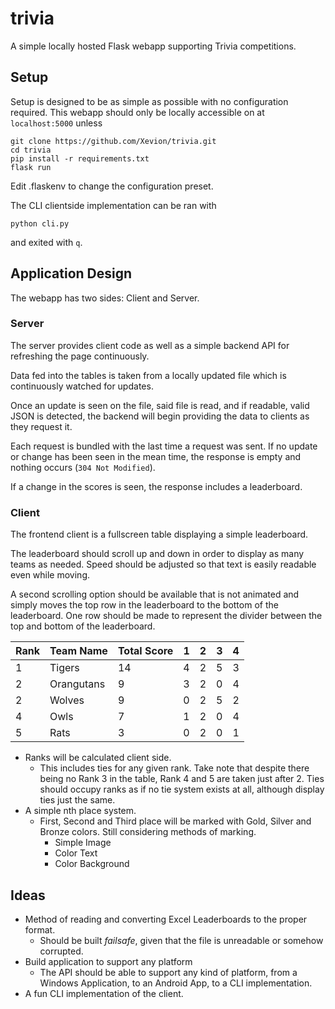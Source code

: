 # trivia

A simple locally hosted Flask webapp supporting Trivia competitions.

## Setup

Setup is designed to be as simple as possible with no configuration required. This webapp should only be locally accessible
on at `localhost:5000` unless

```
git clone https://github.com/Xevion/trivia.git
cd trivia
pip install -r requirements.txt
flask run
```

Edit .flaskenv to change the configuration preset.

The CLI clientside implementation can be ran with

```
python cli.py
```

and exited with `q`.

## Application Design

The webapp has two sides: Client and Server.

### Server

The server provides client code as well as a simple backend API for refreshing the page continuously.

Data fed into the tables is taken from a locally updated file which is continuously watched for updates.

Once an update is seen on the file, said file is read, and if readable, valid JSON is detected, the backend will begin
providing the data to clients as they request it.

Each request is bundled with the last time a request was sent. If no update or change has been seen in the mean time,
the response is empty and nothing occurs (`304 Not Modified`).

If a change in the scores is seen, the response includes a leaderboard.


### Client

The frontend client is a fullscreen table displaying a simple leaderboard.

The leaderboard should scroll up and down in order to display as many teams as needed. Speed should be adjusted
so that text is easily readable even while moving.

A second scrolling option should be available that is not animated and simply moves the top row in the leaderboard to
the bottom of the leaderboard. One row should be made to represent the divider between the top and bottom of the
leaderboard.

| Rank | Team Name  | Total Score | 1 | 2 | 3 | 4 |
|------|------------|-------------|---|---|---|---|
| 1    | Tigers     | 14          | 4 | 2 | 5 | 3 |
| 2    | Orangutans | 9           | 3 | 2 | 0 | 4 |
| 2    | Wolves     | 9           | 0 | 2 | 5 | 2 |
| 4    | Owls       | 7           | 1 | 2 | 0 | 4 |
| 5    | Rats       | 3           | 0 | 2 | 0 | 1 |

- Ranks will be calculated client side.
    - This includes ties for any given rank. Take note that despite there being no Rank 3 in the table, Rank 4 and 5 are
    taken just after 2. Ties should occupy ranks as if no tie system exists at all, although display ties just the same.
- A simple nth place system.
    - First, Second and Third place will be marked with Gold, Silver and Bronze colors. Still considering methods of 
    marking.
        - Simple Image
        - Color Text
        - Color Background

## Ideas

- Method of reading and converting Excel Leaderboards to the proper format.
    - Should be built *failsafe*, given that the file is unreadable or somehow corrupted.
- Build application to support any platform
    - The API should be able to support any kind of platform, from a Windows Application, to an Android App, to a CLI
    implementation.
- A fun CLI implementation of the client.
